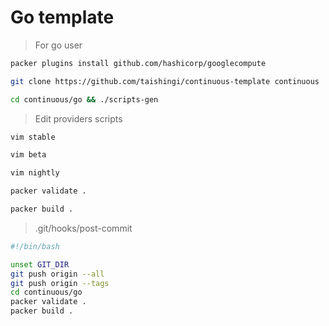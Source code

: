 # Go template

> For go user

```bash
packer plugins install github.com/hashicorp/googlecompute
```

```bash
git clone https://github.com/taishingi/continuous-template continuous
```

```bash
cd continuous/go && ./scripts-gen
```

> Edit providers scripts

```bash
vim stable
```

```bash
vim beta
```

```bash
vim nightly
```

```bash
packer validate . 
```

```bash
packer build .
```
> .git/hooks/post-commit

```bash
#!/bin/bash

unset GIT_DIR
git push origin --all
git push origin --tags
cd continuous/go
packer validate .
packer build .
```
